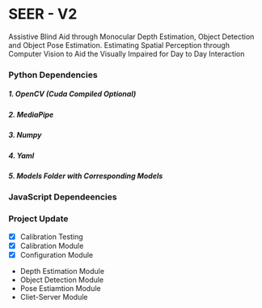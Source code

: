 # SEER - V2

 Assistive Blind Aid through Monocular Depth Estimation, Object Detection and Object Pose Estimation.
 Estimating Spatial Perception through Computer Vision to Aid the Visually Impaired for Day to Day Interaction



### Python Dependencies 
##### 1. OpenCV (Cuda Compiled Optional)
##### 2. MediaPipe 
##### 3. Numpy 
##### 4. Yaml
##### 5. Models Folder with Corresponding Models

### JavaScript Dependeencies





### Project Update 
- [x] Calibration Testing
- [x] Calibration Module
- [x] Configuration Module
- Depth Estimation Module
- Object Detection Module
- Pose Estiamtion Module
- Cliet-Server Module
